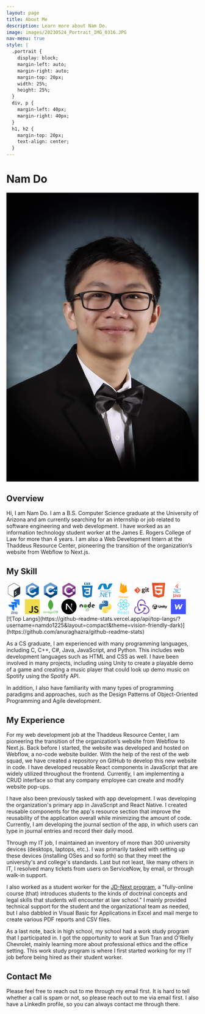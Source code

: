 ```yaml
---
layout: page
title: About Me
description: Learn more about Nam Do.
image: images/20230524_Portrait_IMG_0316.JPG
nav-menu: true
style: |
  .portrait {
    display: block;
    margin-left: auto;
    margin-right: auto;
    margin-top: 20px;
    width: 25%;
    height: 25%;
  }
  div, p {
    margin-left: 40px;
    margin-right: 40px;
  }
  h1, h2 {
    margin-top: 20px;
    text-align: center;
  }
---
```


<style type="text/css">
{{ page.style }}
</style>


# Nam Do

<img class="portrait" src="https://raw.githubusercontent.com/namdo1225/namdo1225.github.io/master/images/20230524_Portrait_IMG_0316.JPG" alt="Nam Do's Portrait" />

## Overview

Hi, I am Nam Do. I am a B.S. Computer Science graduate at the University of Arizona and am currently searching for an internship or job related to software engineering and web development. I have worked as an information technology student worker at the James E. Rogers College of Law for more than 4 years. I am also a Web Development Intern at the Thaddeus Resource Center, pioneering the transition of the organization’s website from Webflow to Next.js.

## My Skill
<div>
  <img src="https://github.com/devicons/devicon/blob/master/icons/bash/bash-original.svg"  title="Bash" alt="Bash" width="40" height="40"/>&nbsp;
  <img src="https://github.com/devicons/devicon/blob/master/icons/c/c-original.svg"  title="C" alt="C" width="40" height="40"/>&nbsp;
  <img src="https://github.com/devicons/devicon/blob/master/icons/cplusplus/cplusplus-original.svg"  title="C++" alt="C++" width="40" height="40"/>&nbsp;
  <img src="https://github.com/devicons/devicon/blob/master/icons/csharp/csharp-original.svg"  title="C#" alt="C#" width="40" height="40"/>&nbsp;
  <img src="https://github.com/devicons/devicon/blob/master/icons/css3/css3-plain-wordmark.svg"  title="CSS3" alt="CSS" width="40" height="40"/>&nbsp;
  <img src="https://github.com/devicons/devicon/blob/master/icons/dot-net/dot-net-plain-wordmark.svg"  title="Dot Net" alt="Dot Net" width="40" height="40"/>&nbsp;
  <img src="https://github.com/devicons/devicon/blob/master/icons/firebase/firebase-plain-wordmark.svg" title="Firebase" alt="Firebase" width="40" height="40"/>&nbsp;
  <img src="https://github.com/devicons/devicon/blob/master/icons/git/git-original-wordmark.svg" title="Git" **alt="Git" width="40" height="40"/>
  <img src="https://github.com/devicons/devicon/blob/master/icons/html5/html5-original.svg" title="HTML5" alt="HTML" width="40" height="40"/>&nbsp;
  <img src="https://github.com/devicons/devicon/blob/master/icons/java/java-original-wordmark.svg" title="Java" alt="Java" width="40" height="40"/>&nbsp;
  <img src="https://github.com/devicons/devicon/blob/master/icons/jira/jira-original-wordmark.svg" title="Jira" alt="Jira" width="40" height="40"/>&nbsp;
  <img src="https://github.com/devicons/devicon/blob/master/icons/javascript/javascript-original.svg" title="JavaScript" alt="JavaScript" width="40" height="40"/>&nbsp;
  <img src="https://github.com/devicons/devicon/blob/master/icons/mongodb/mongodb-plain-wordmark.svg" title="MongoDB" alt="MongoDB" width="40" height="40"/>&nbsp;
  <img src="https://github.com/devicons/devicon/blob/master/icons/nextjs/nextjs-original.svg" title="NextJS" alt="NextJS" width="40" height="40"/>&nbsp;
  <img src="https://github.com/devicons/devicon/blob/master/icons/nodejs/nodejs-original-wordmark.svg" title="NodeJS" alt="NodeJS" width="40" height="40"/>&nbsp;
  <img src="https://github.com/devicons/devicon/blob/master/icons/python/python-original.svg" title="Python" alt="Python" width="40" height="40"/>&nbsp;
  <img src="https://github.com/devicons/devicon/blob/master/icons/react/react-original-wordmark.svg" title="React" alt="React" width="40" height="40"/>&nbsp;
  <img src="https://github.com/devicons/devicon/blob/master/icons/redux/redux-original.svg" title="Redux" alt="Redux" width="40" height="40"/>&nbsp;
  <img src="https://github.com/devicons/devicon/blob/master/icons/unity/unity-original-wordmark.svg" title="Unity" alt="Unity" width="40" height="40"/>&nbsp;
  <img src="https://github.com/devicons/devicon/blob/master/icons/webflow/webflow-original.svg" title="Webflow" alt="Webflow" width="40" height="40"/>&nbsp;
</div>
[![Top Langs](https://github-readme-stats.vercel.app/api/top-langs/?username=namdo1225&layout=compact&theme=vision-friendly-dark)](https://github.com/anuraghazra/github-readme-stats)

As a CS graduate, I am experienced with many programming languages, including C, C++, C#, Java, JavaScript, and Python. This includes web development languages such as HTML and CSS as well. I have been involved in many projects, including using Unity to create a playable demo of a game and creating a music player that could look up demo music on Spotify using the Spotify API.

In addition, I also have familiarity with many types of programming paradigms and approaches, such as the Design Patterns of Object-Oriented Programming and Agile development.

## My Experience

For my web development job at the Thaddeus Resource Center, I am pioneering the transition of the organization’s website from Webflow to Next.js. Back before I started, the website was developed and hosted on Webflow, a no-code website builder. With the help of the rest of the web squad, we have created a repository on GitHub to develop this new website in code. I have developed reusable React components in JavaScript that are widely utilized throughout the frontend. Currently, I am implementing a CRUD interface so that any company employee can create and modify website pop-ups.

I have also been previously tasked with app development. I was developing the organization's primary app in JavaScript and React Native. I created reusable components for the app's resource section that improve the reusability of the application overall while minimizing the amount of code. Currently, I am developing the journal section of the app, in which users can type in journal entries and record their daily mood.

Through my IT job, I maintained an inventory of more than 300 university devices (desktops, laptops, etc.). I was primarily tasked with setting up these devices (installing OSes and so forth) so that they meet the university's and college's standards. Last but not least, like many others in IT, I resolved many tickets from users on ServiceNow, by email, or through walk-in support.

I also worked as a student worker for the [JD-Next program](https://jd-next.org/), a "fully-online course (that) introduces students to the kinds of doctrinal concepts and legal skills that students will encounter at law school." I mainly provided technical support for the student and the organizational team as needed, but I also dabbled in Visual Basic for Applications in Excel and mail merge to create various PDF reports and CSV files.

As a last note, back in high school, my school had a work study program that I participated in. I got the opportunity to work at Sun Tran and O'Rielly Chevrolet, mainly learning more about professional ethics and the office setting. This work study program is where I first started working for my IT job before being hired as their student worker.

## Contact Me

Please feel free to reach out to me through my email first. It is hard to tell whether a call is spam or not, so please reach out to me via email first. I also have a LinkedIn profile, so you can always contact me through there.
